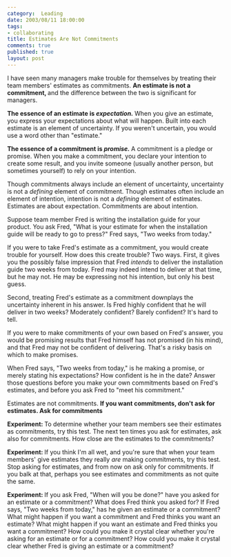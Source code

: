 ```yaml
--- 
category:  Leading
date: 2003/08/11 18:00:00
tags: 
- collaborating
title: Estimates Are Not Commitments
comments: true
published: true
layout: post
---
```


<p> I have seen many managers make trouble for themselves by treating their team members' estimates as commitments. <strong> An estimate is not a commitment, </strong> and the difference between the two is significant for managers. </p>
<p>
<strong> The essence of an estimate is <em>expectation.</em>
</strong> When you give an estimate, you express your expectations about what will happen. Built into each estimate is an element of uncertainty. If you weren't uncertain, you would use a word other than "estimate." </p>
<p>
<strong> The essence of a commitment is <em>promise.</em>
</strong> A commitment is a pledge or promise. When you make a commitment, you declare your intention to create some result, and you invite someone (usually another person, but sometimes yourself) to rely on your intention. </p>
<p> Though commitments always include an element of uncertainty, uncertainty is not a <em>defining</em> element of commitment. Though estimates often include an element of intention, intention is not a <em>defining</em> element of estimates. Estimates are about expectation. Commitments are about intention. </p>
<p> Suppose team member Fred is writing the installation guide for your product. You ask Fred, "What is your estimate for when the installation guide will be ready to go to press?" Fred says, "Two weeks from today." </p>
<p> If you were to take Fred's estimate as a commitment, you would create trouble for yourself. How does this create trouble? Two ways. First, it gives you the possibly false impression that Fred <em>intends</em> to deliver the installation guide two weeks from today. Fred may indeed intend to deliver at that time, but he may not. He may be expressing not his intention, but only his best guess. </p>
<p> Second, treating Fred's estimate as a commitment downplays the uncertainty inherent in his answer. Is Fred highly confident that he will deliver in two weeks? Moderately confident? Barely confident? It's hard to tell. </p>
<p> If you were to make commitments of your own based on Fred's answer, you would be promising results that Fred himself has not promised (in his mind), and that Fred may not be confident of delivering. That's a risky basis on which to make promises. </p>
<p> When Fred says, "Two weeks from today," is he making a promise, or merely stating his expectations? How confident is he in the date? Answer those questions before you make your own commitments based on Fred's estimates, and before you ask Fred to "meet his commitment." </p>
<p> Estimates are not commitments. <strong> If you want commitments, don't ask for estimates. Ask for commitments </strong>
</p>
<p>
<strong> Experiment: </strong> To determine whether your team members see their estimates as commitments, try this test. The next ten times you ask for estimates, ask also for commitments. How close are the estimates to the commitments? </p>
<p>
<strong> Experiment: </strong> If you think I'm all wet, and you're sure that when your team members' give estimates they really <em>are</em> making commitments, try this test. Stop asking for estimates, and from now on ask only for commitments. If you balk at that, perhaps you see estimates and commitments as not quite the same. </p>
<p>
<strong> Experiment: </strong> If you ask Fred, "When will you be done?" have you asked for an estimate or a commitment? What does Fred think you asked for? If Fred says, "Two weeks from today," has he given an estimate or a commitment? What might happen if you want a commitment and Fred thinks you want an estimate? What might happen if you want an estimate and Fred thinks you want a commitment? How could you make it crystal clear whether you're asking for an estimate or for a commitment? How could you make it crystal clear whether Fred is giving an estimate or a commitment? </p>

